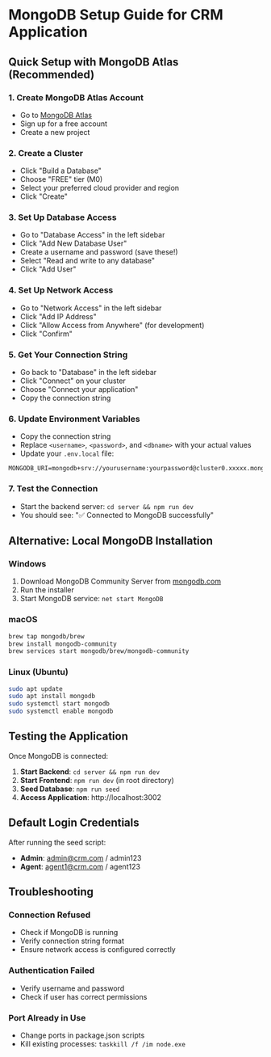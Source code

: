 # MongoDB Setup Guide for CRM Application

## Quick Setup with MongoDB Atlas (Recommended)

### 1. Create MongoDB Atlas Account
- Go to [MongoDB Atlas](https://www.mongodb.com/atlas)
- Sign up for a free account
- Create a new project

### 2. Create a Cluster
- Click "Build a Database"
- Choose "FREE" tier (M0)
- Select your preferred cloud provider and region
- Click "Create"

### 3. Set Up Database Access
- Go to "Database Access" in the left sidebar
- Click "Add New Database User"
- Create a username and password (save these!)
- Select "Read and write to any database"
- Click "Add User"

### 4. Set Up Network Access
- Go to "Network Access" in the left sidebar
- Click "Add IP Address"
- Click "Allow Access from Anywhere" (for development)
- Click "Confirm"

### 5. Get Your Connection String
- Go back to "Database" in the left sidebar
- Click "Connect" on your cluster
- Choose "Connect your application"
- Copy the connection string

### 6. Update Environment Variables
- Copy the connection string
- Replace `<username>`, `<password>`, and `<dbname>` with your actual values
- Update your `.env.local` file:

```env
MONGODB_URI=mongodb+srv://yourusername:yourpassword@cluster0.xxxxx.mongodb.net/crm_app
```

### 7. Test the Connection
- Start the backend server: `cd server && npm run dev`
- You should see: "✅ Connected to MongoDB successfully"

## Alternative: Local MongoDB Installation

### Windows
1. Download MongoDB Community Server from [mongodb.com](https://www.mongodb.com/try/download/community)
2. Run the installer
3. Start MongoDB service: `net start MongoDB`

### macOS
```bash
brew tap mongodb/brew
brew install mongodb-community
brew services start mongodb/brew/mongodb-community
```

### Linux (Ubuntu)
```bash
sudo apt update
sudo apt install mongodb
sudo systemctl start mongodb
sudo systemctl enable mongodb
```

## Testing the Application

Once MongoDB is connected:

1. **Start Backend**: `cd server && npm run dev`
2. **Start Frontend**: `npm run dev` (in root directory)
3. **Seed Database**: `npm run seed`
4. **Access Application**: http://localhost:3002

## Default Login Credentials

After running the seed script:
- **Admin**: admin@crm.com / admin123
- **Agent**: agent1@crm.com / agent123

## Troubleshooting

### Connection Refused
- Check if MongoDB is running
- Verify connection string format
- Ensure network access is configured correctly

### Authentication Failed
- Verify username and password
- Check if user has correct permissions

### Port Already in Use
- Change ports in package.json scripts
- Kill existing processes: `taskkill /f /im node.exe`
